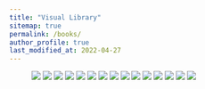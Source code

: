 ```yaml
---
title: "Visual Library" 
sitemap: true 
permalink: /books/ 
author_profile: true 
last_modified_at: 2022-04-27 
--- 
```

<figure class="third ">
  <a href="../assets/img/books/selfish_gene.jpg "> <img src="../assets/img/books/selfish_gene.jpg"></a>  
  <a href="../assets/img/books/geisha.jpg "> <img src="../assets/img/books/geisha.jpg"></a>  
  <a href="../assets/img/books/thinking_fast.jpg "> <img src="../assets/img/books/thinking_fast.jpg"></a>  
  <a href="../assets/img/books/ontheroad.jpg "> <img src="../assets/img/books/ontheroad.jpg"></a>  
  <a href="../assets/img/books/shogun.jpg "> <img src="../assets/img/books/shogun.jpg"></a>  
  <a href="../assets/img/books/tokio_blues.jpg "> <img src="../assets/img/books/tokio_blues.jpg"></a>  
  <a href="../assets/img/books/sta_scherzando_mr_feynman.jpg "> <img src="../assets/img/books/sta_scherzando_mr_feynman.jpg"></a>  
  <a href="../assets/img/books/rovelli.jpg "> <img src="../assets/img/books/rovelli.jpg"></a>  
  <a href="../assets/img/books/albero_intricato.jpg "> <img src="../assets/img/books/albero_intricato.jpg"></a>  
  <a href="../assets/img/books/rabbia.jpg "> <img src="../assets/img/books/rabbia.jpg"></a>  
  <a href="../assets/img/books/confessioni_maschera.jpg "> <img src="../assets/img/books/confessioni_maschera.jpg"></a>  
  <a href="../assets/img/books/perfect_rigor.jpg "> <img src="../assets/img/books/perfect_rigor.jpg"></a>  
  <a href="../assets/img/books/shantaram.jpg "> <img src="../assets/img/books/shantaram.jpg"></a>  
  <a href="../assets/img/books/spillover.jpg "> <img src="../assets/img/books/spillover.jpg"></a>  
  <a href="../assets/img/books/fermi.jpg "> <img src="../assets/img/books/fermi.jpg"></a>  
</figure>